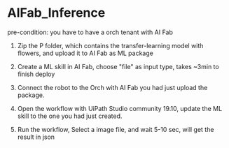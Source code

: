 # AIFab_Inference

pre-condition: you have to have a orch tenant with AI Fab

1. Zip the P folder, which contains the transfer-learning model with flowers, and upload it to AI Fab as ML package
   
2. Create a ML skill in AI Fab, choose "file" as input type, takes ~3min to finish deploy

3. Connect the robot to the Orch with AI Fab you had just upload the package.

4. Open the workflow with UiPath Studio community 19.10, update the ML skill to the one you had just created.

5. Run the workflow, Select a image file, and wait 5-10 sec, will get the result in json

